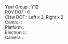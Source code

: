 Year Group : Y12  
ROV DOF : 6  
Claw DOF : Left x 2; Right x 2  
Control :   
Platform :  
Electronic :   
Camera : 
